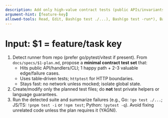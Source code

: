 ```yaml
---
description: Add only high‑value contract tests (public APIs/invariants)
argument-hint: [feature-key]
allowed-tools: Read, Edit, Bash(go test ./...), Bash(go test -run*), Bash(pnpm test*), Bash(npm test*), Bash(yarn test*), Bash(bun test*), Bash(vitest*), Bash(uv run pytest*), Bash(pytest*), Bash(mvn test*), Bash(gradle test*), Bash(flutter test*)
---
```


# Input: $1 = feature/task key

1. Detect runner from repo (prefer go/pytest/vitest if present). From `docs/specs/$1-plan.md`, propose a **minimal contract test set** that:
   - Hits public API/handlers/CLI; 1 happy path + 2-3 valuable edge/failure cases.
   - Uses table‑driven tests; `httptest` for HTTP boundaries.
   - Stays fast: no network unless mocked; isolate global state.
2. Create/modify only the planned test files; do **not** test private helpers or language guarantees.
3. Run the detected suite and summarize failures (e.g., Go: `!go test ./...`; JS/TS: `!pnpm test -i` or `!npm test`; Python: `!pytest -q`). Avoid fixing unrelated code unless the plan requires it (YAGNI).
